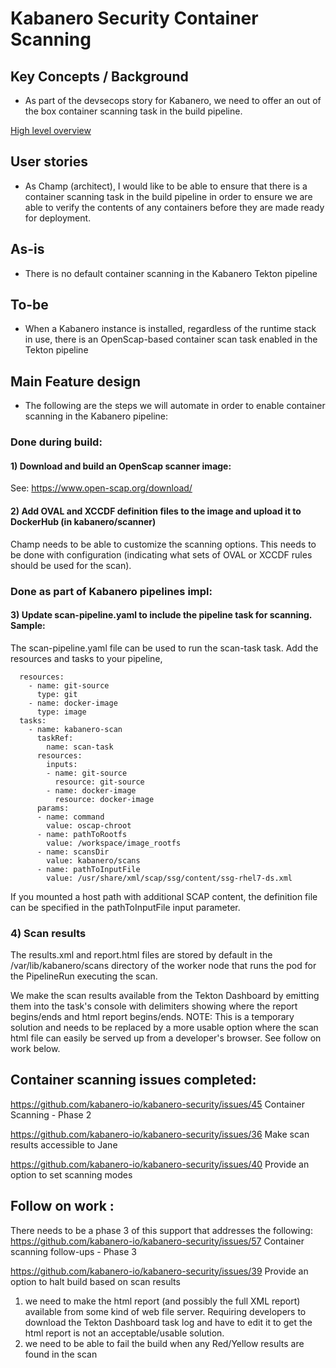 # Kabanero Security Container Scanning 

## Key Concepts / Background
- As part of the devsecops story for Kabanero, we need to offer an out of the box container scanning task in the build pipeline.

[High level overview](../design/Kabanero_scan_sign.pdf)

## User stories
- As Champ (architect), I would like to be able to ensure that there is a container scanning task in the build pipeline in order to ensure we are able to verify the contents of any containers before they are made ready for deployment.

## As-is

- There is no default container scanning in the Kabanero Tekton pipeline

## To-be
- When a Kabanero instance is installed, regardless of the runtime stack in use, there is an OpenScap-based container scan task enabled in the Tekton pipeline

## Main Feature design

- The following are the steps we will automate in order to enable container scanning in the Kabanero pipeline:
### Done during build:
#### 1) Download and build an OpenScap scanner image:
See: https://www.open-scap.org/download/

#### 2) Add OVAL and XCCDF definition files to the image and upload it to DockerHub (in kabanero/scanner)
Champ needs to be able to customize the scanning options. This needs to be done with configuration (indicating what sets of OVAL or XCCDF rules should be used for the scan).

### Done as part of Kabanero pipelines impl:
#### 3) Update scan-pipeline.yaml to include the pipeline task for scanning.  Sample:

The scan-pipeline.yaml file can be used to run the scan-task task. Add the resources and tasks to your pipeline,

```
  resources:
    - name: git-source
      type: git
    - name: docker-image
      type: image
  tasks:
    - name: kabanero-scan
      taskRef:
        name: scan-task
      resources:
        inputs:
        - name: git-source
          resource: git-source
        - name: docker-image
          resource: docker-image
      params:
      - name: command
        value: oscap-chroot
      - name: pathToRootfs
        value: /workspace/image_rootfs
      - name: scansDir
        value: kabanero/scans
      - name: pathToInputFile
        value: /usr/share/xml/scap/ssg/content/ssg-rhel7-ds.xml
```
If you mounted a host path with additional SCAP content, the definition file can be specified in the pathToInputFile input parameter.

### 4) Scan results
The results.xml and report.html files are stored by default in the /var/lib/kabanero/scans directory of the worker node that runs the pod for the PipelineRun executing the scan.

We make the scan results available from the Tekton Dashboard by emitting them into the task's console with delimiters showing where the report begins/ends and html report begins/ends. NOTE: This is a temporary solution and needs to be replaced by a more usable option where the scan html file can easily be served up from a developer's browser. See follow on work below.

## Container scanning issues completed:
https://github.com/kabanero-io/kabanero-security/issues/45  Container Scanning - Phase 2

https://github.com/kabanero-io/kabanero-security/issues/36  Make scan results accessible to Jane

https://github.com/kabanero-io/kabanero-security/issues/40  Provide an option to set scanning modes

## Follow on work :  
There needs to be a phase 3 of this support that addresses the following:
https://github.com/kabanero-io/kabanero-security/issues/57  Container scanning follow-ups - Phase 3

https://github.com/kabanero-io/kabanero-security/issues/39  Provide an option to halt build based on scan results

1) we need to make the html report (and possibly the full XML report) available from some kind of web file server. Requiring developers to download the Tekton Dashboard task log and have to edit it to get the html report is not an acceptable/usable solution.   
2) we need to be able to fail the build when any Red/Yellow results are found in the scan
